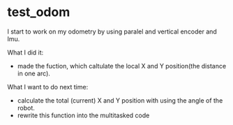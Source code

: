 # test_odom


 I start to work on my odometry by using paralel and vertical encoder and Imu. 

What I did it:

- made the fuction, which caltulate the local X and Y position(the distance in one arc). 



What I want to do next time:

- calculate the total (current) X and Y position with using the angle of the robot.
- rewrite this function into the multitasked code
